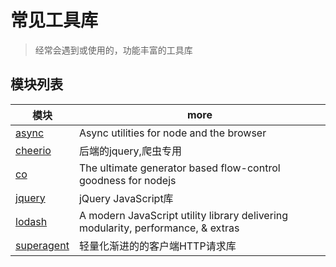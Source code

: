 # 常见工具库

> 经常会遇到或使用的，功能丰富的工具库

## 模块列表

模块                                                      | more
------------------------------------------------------- | --------------------------------------------------------------------------------
[async](https://github.com/caolan/async)                | Async utilities for node and the browser
[cheerio](https://github.com/cheeriojs/cheerio)         | 后端的jquery,爬虫专用
[co](https://github.com/tj/co)                          | The ultimate generator based flow-control goodness for nodejs
[jquery](https://github.com/jquery/jquery)              | jQuery JavaScript库
[lodash](https://github.com/lodash/lodash)              | A modern JavaScript utility library delivering modularity, performance, & extras
[superagent](https://github.com/visionmedia/superagent) | 轻量化渐进的的客户端HTTP请求库

